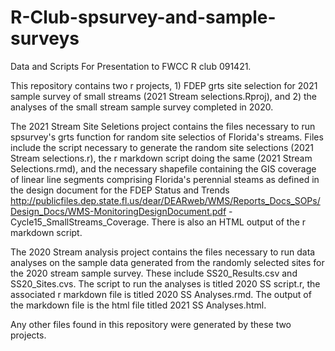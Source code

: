 # R-Club-spsurvey-and-sample-surveys
Data and Scripts For Presentation to FWCC R club 091421.  

This repository contains two r projects, 1) FDEP grts site selection for 2021 sample survey of small streams (2021 Stream selections.Rproj), and 2) the analyses of the small stream sample survey completed in 2020.  

The 2021 Stream Site Seletions project contains the files necessary to run spsurvey's grts function for random site selectios of Florida's streams.  Files include the script necessary to generate the random site selections (2021 Stream selections.r), the r markdown script doing the same (2021 Stream Selections.rmd), and the necessary shapefile containing the GIS coverage of linear line segments comprising Florida's perennial steams as defined in the design document for the FDEP Status and Trends http://publicfiles.dep.state.fl.us/dear/DEARweb/WMS/Reports_Docs_SOPs/Design_Docs/WMS-MonitoringDesignDocument.pdf - Cycle15_SmallStreams_Coverage. There is also an HTML output of the r markdown script. 

The 2020 Stream analysis project contains the files necessary to run data analyses on the sample data generated from the randomly selected sites for the 2020 stream sample survey.  These include SS20_Results.csv and SS20_Sites.cvs.  The script to run the analyses is titled 2020 SS script.r, the associated r markdown file is titled 2020 SS Analyses.rmd.  The output of the markdown file is the html file titled 2021 SS Analyses.html.

Any other files found in this repository were generated by these two projects.
